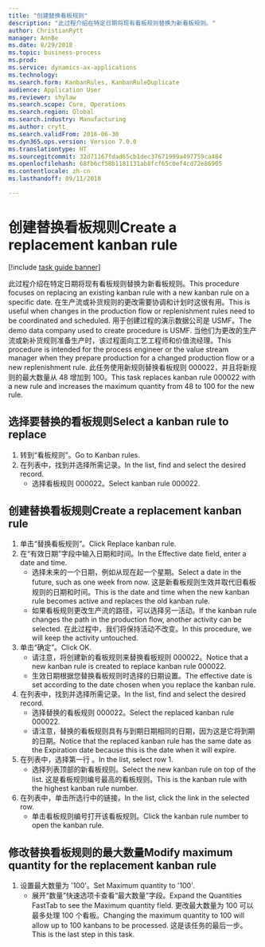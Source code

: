 ```yaml
--- 
title: "创建替换看板规则"
description: "此过程介绍在特定日期将现有看板规则替换为新看板规则。"
author: ChristianRytt
manager: AnnBe
ms.date: 8/29/2018
ms.topic: business-process
ms.prod: 
ms.service: dynamics-ax-applications
ms.technology: 
ms.search.form: KanbanRules, KanbanRuleDuplicate
audience: Application User
ms.reviewer: shylaw
ms.search.scope: Core, Operations
ms.search.region: Global
ms.search.industry: Manufacturing
ms.author: crytt
ms.search.validFrom: 2016-06-30
ms.dyn365.ops.version: Version 7.0.0
ms.translationtype: HT
ms.sourcegitcommit: 32d71167fdad65cb1dec37671999a497759ca484
ms.openlocfilehash: 68fb6cf58b1181131ab8fcf65c0ef4cd72e86905
ms.contentlocale: zh-cn
ms.lasthandoff: 09/11/2018

---
```

# <a name="create-a-replacement-kanban-rule"></a><span data-ttu-id="3d704-103">创建替换看板规则</span><span class="sxs-lookup"><span data-stu-id="3d704-103">Create a replacement kanban rule</span></span>

[!include [task guide banner](../../includes/task-guide-banner.md)]

<span data-ttu-id="3d704-104">此过程介绍在特定日期将现有看板规则替换为新看板规则。</span><span class="sxs-lookup"><span data-stu-id="3d704-104">This procedure focuses on replacing an existing kanban rule with a new kanban rule on a specific date.</span></span> <span data-ttu-id="3d704-105">在生产流或补货规则的更改需要协调和计划时这很有用。</span><span class="sxs-lookup"><span data-stu-id="3d704-105">This is useful when changes in the production flow or replenishment rules need to be coordinated and scheduled.</span></span> <span data-ttu-id="3d704-106">用于创建过程的演示数据公司是 USMF。</span><span class="sxs-lookup"><span data-stu-id="3d704-106">The demo data company used to create procedure is USMF.</span></span> <span data-ttu-id="3d704-107">当他们为更改的生产流或新补货规则准备生产时，该过程面向工艺工程师和价值流经理。</span><span class="sxs-lookup"><span data-stu-id="3d704-107">This procedure is intended for the process engineer or the value stream manager when they prepare production for a changed production flow or a new replenishment rule.</span></span> <span data-ttu-id="3d704-108">此任务使用新规则替换看板规则 000022，并且将新规则的最大数量从 48 增加到 100。</span><span class="sxs-lookup"><span data-stu-id="3d704-108">This task replaces kanban rule 000022 with a new rule and increases the maximum quantity from 48 to 100 for the new rule.</span></span>


## <a name="select-a-kanban-rule-to-replace"></a><span data-ttu-id="3d704-109">选择要替换的看板规则</span><span class="sxs-lookup"><span data-stu-id="3d704-109">Select a kanban rule to replace</span></span>
1. <span data-ttu-id="3d704-110">转到“看板规则”。</span><span class="sxs-lookup"><span data-stu-id="3d704-110">Go to Kanban rules.</span></span>
2. <span data-ttu-id="3d704-111">在列表中，找到并选择所需记录。</span><span class="sxs-lookup"><span data-stu-id="3d704-111">In the list, find and select the desired record.</span></span>
    * <span data-ttu-id="3d704-112">选择看板规则 000022。</span><span class="sxs-lookup"><span data-stu-id="3d704-112">Select kanban rule 000022.</span></span>  

## <a name="create-a-replacement-kanban-rule"></a><span data-ttu-id="3d704-113">创建替换看板规则</span><span class="sxs-lookup"><span data-stu-id="3d704-113">Create a replacement kanban rule</span></span>
1. <span data-ttu-id="3d704-114">单击“替换看板规则”。</span><span class="sxs-lookup"><span data-stu-id="3d704-114">Click Replace kanban rule.</span></span>
2. <span data-ttu-id="3d704-115">在“有效日期”字段中输入日期和时间。</span><span class="sxs-lookup"><span data-stu-id="3d704-115">In the Effective date field, enter a date and time.</span></span>
    * <span data-ttu-id="3d704-116">选择未来的一个日期，例如从现在起一个星期。</span><span class="sxs-lookup"><span data-stu-id="3d704-116">Select a date in the future, such as one week from now.</span></span> <span data-ttu-id="3d704-117">这是新看板规则生效并取代旧看板规则的日期和时间。</span><span class="sxs-lookup"><span data-stu-id="3d704-117">This is the date and time when the new kanban rule becomes active and replaces the old kanban rule.</span></span>  
    * <span data-ttu-id="3d704-118">如果看板规则更改生产流的路径，可以选择另一活动。</span><span class="sxs-lookup"><span data-stu-id="3d704-118">If the kanban rule changes the path in the production flow,  another activity can be selected.</span></span>  <span data-ttu-id="3d704-119">在此过程中，我们将保持活动不改变。</span><span class="sxs-lookup"><span data-stu-id="3d704-119">In this procedure, we will keep the activity untouched.</span></span>  
3. <span data-ttu-id="3d704-120">单击“确定”。</span><span class="sxs-lookup"><span data-stu-id="3d704-120">Click OK.</span></span>
    * <span data-ttu-id="3d704-121">请注意，将创建新的看板规则来替换看板规则 000022。</span><span class="sxs-lookup"><span data-stu-id="3d704-121">Notice that a new kanban rule is created to replace kanban rule 000022.</span></span>  
    * <span data-ttu-id="3d704-122">生效日期根据您替换看板规则时选择的日期设置。</span><span class="sxs-lookup"><span data-stu-id="3d704-122">The effective date is set according to the date chosen when you replace the kanban rule.</span></span>  
4. <span data-ttu-id="3d704-123">在列表中，找到并选择所需记录。</span><span class="sxs-lookup"><span data-stu-id="3d704-123">In the list, find and select the desired record.</span></span>
    * <span data-ttu-id="3d704-124">选择替换的看板规则 000022。</span><span class="sxs-lookup"><span data-stu-id="3d704-124">Select the replaced kanban rule 000022.</span></span>  
    * <span data-ttu-id="3d704-125">请注意，替换的看板规则具有与到期日期相同的日期，因为这是它将到期的日期。</span><span class="sxs-lookup"><span data-stu-id="3d704-125">Notice that the replaced kanban rule has the same date as the Expiration date because this is the date when it will expire.</span></span>  
5. <span data-ttu-id="3d704-126">在列表中，选择第一行 。</span><span class="sxs-lookup"><span data-stu-id="3d704-126">In the list, select row 1.</span></span>
    * <span data-ttu-id="3d704-127">选择列表顶部的新看板规则。</span><span class="sxs-lookup"><span data-stu-id="3d704-127">Select the new kanban rule on top of the list.</span></span> <span data-ttu-id="3d704-128">这是看板规则编号最高的看板规则。</span><span class="sxs-lookup"><span data-stu-id="3d704-128">This is the kanban rule with the highest kanban rule number.</span></span>  
6. <span data-ttu-id="3d704-129">在列表中，单击所选行中的链接。</span><span class="sxs-lookup"><span data-stu-id="3d704-129">In the list, click the link in the selected row.</span></span>
    * <span data-ttu-id="3d704-130">单击看板规则编号打开该看板规则。</span><span class="sxs-lookup"><span data-stu-id="3d704-130">Click the kanban rule number to open the kanban rule.</span></span>  

## <a name="modify-maximum-quantity-for-the-replacement-kanban-rule"></a><span data-ttu-id="3d704-131">修改替换看板规则的最大数量</span><span class="sxs-lookup"><span data-stu-id="3d704-131">Modify maximum quantity for the replacement kanban rule</span></span>
1. <span data-ttu-id="3d704-132">设置最大数量为 '100'。</span><span class="sxs-lookup"><span data-stu-id="3d704-132">Set Maximum quantity to '100'.</span></span>
    * <span data-ttu-id="3d704-133">展开“数量”快速选项卡查看“最大数量”字段。</span><span class="sxs-lookup"><span data-stu-id="3d704-133">Expand the Quantities FastTab to see the Maximum quantity field.</span></span> <span data-ttu-id="3d704-134">更改最大数量为 100 可以最多处理 100 个看板。</span><span class="sxs-lookup"><span data-stu-id="3d704-134">Changing the maximum quantity to 100 will allow up to 100 kanbans to be processed.</span></span>    <span data-ttu-id="3d704-135">这是该任务的最后一步。</span><span class="sxs-lookup"><span data-stu-id="3d704-135">This is the last step in this task.</span></span>  


